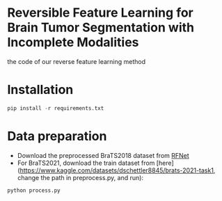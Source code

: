 # Reversible Feature Learning for Brain Tumor Segmentation with Incomplete Modalities
the code of our reverse feature learning method
# Installation
```python
pip install -r requirements.txt
```
# Data preparation
* Download the preprocessed BraTS2018 dataset from [RFNet](https://drive.google.com/drive/folders/1AwLwGgEBQwesIDTlWpubbwqxxd8brt5A)
* For BraTS2021, download the train dataset from [here](https://www.kaggle.com/datasets/dschettler8845/brats-2021-task1, change the path in preprocess.py, and run):
```python
python process.py
```
